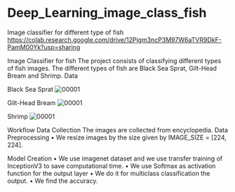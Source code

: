 # Deep_Learning_image_class_fish
Image classifier for different type of fish
https://colab.research.google.com/drive/12Pjgm3ncP3M97W6aTVR9DkF-PamM00Yk?usp=sharing

Image Classifier for fish
The project consists of classifying different types of fish images. The different types of fish are Black Sea Sprat, Gilt-Head Bream and Shrimp.
Data

Black Sea Sprat
![00001](https://user-images.githubusercontent.com/40518603/113001529-82286100-918e-11eb-97c5-47868e92731c.png)

 

Gilt-Head Bream
![00001](https://user-images.githubusercontent.com/40518603/113001484-79378f80-918e-11eb-87b1-eeb0f689db6d.png)

 

Shrimp
![00001](https://user-images.githubusercontent.com/40518603/113001353-5c9b5780-918e-11eb-9f4c-2ebfc5682c77.png)


 
Workflow
Data Collection
The images are collected from encyclopedia.
Data Preprocessing
•	We resize images by the size given by IMAGE_SIZE = [224, 224].

Model Creation
•	We use imagenet  dataset and we use transfer training of InceptionV3 to save computational time.
•	We use Softmax as activation function for the output layer
•	We do it for multiclass classification the output.
•	We find the accuracy.

